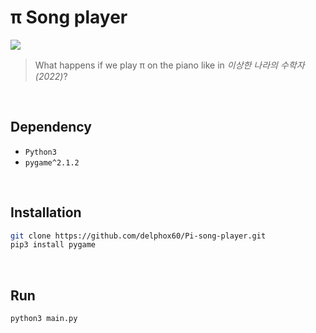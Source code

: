 # π Song player

<img src="https://img.tf.co.kr/article/home/2022/03/04/20227243164638800710.jpg"></img>

> What happens if we play π on the piano like in _이상한 나라의 수학자 (2022)_?

</br>

## Dependency

- `Python3`
- `pygame^2.1.2`

</br>

## Installation

```bash
git clone https://github.com/delphox60/Pi-song-player.git
pip3 install pygame
```

</br>

## Run

```bash
python3 main.py
```
